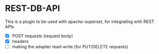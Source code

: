 # REST-DB-API

This is a plugin to be used with apache-superset, for integrating with REST APIs



 - [x] POST requests (request body)
 - [x] headers
 - [ ] making the adapter read-write (for PUT/DELETE requests)